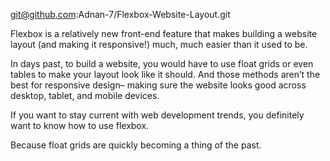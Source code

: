 git@github.com:Adnan-7/Flexbox-Website-Layout.git

Flexbox is a relatively new front-end feature that makes building a website layout (and making it responsive!) much, much easier than it used to be.

In days past, to build a website, you would have to use float grids or even tables to make your layout look like it should. And those methods aren’t the best for responsive design– making sure the website looks good across desktop, tablet, and mobile devices.

If you want to stay current with web development trends, you definitely want to know how to use flexbox.

Because float grids are quickly becoming a thing of the past.
